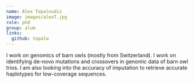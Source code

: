 ```yaml
---
name: Alex Topaloudis
image: images/alexT.jpg
role: phd
group: alum
links:
  github: topalw
---
```


I work on genomics of barn owls (mostly from Switzerland). I work on identifying de-novo mutations and crossovers in genomic data of barn owl trios. I am also looking into the accuracy of imputation to retrieve accurate haplotypes for low-coverage sequences.
